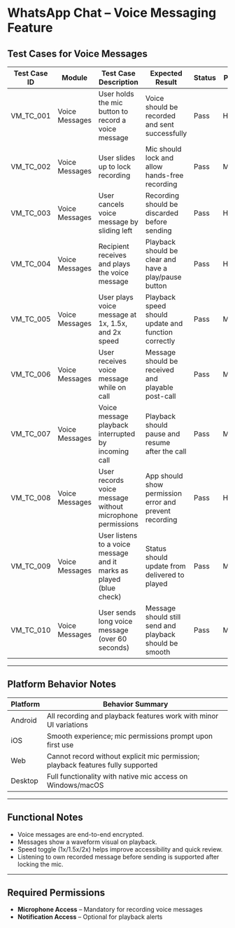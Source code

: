 # WhatsApp Chat – Voice Messaging Feature

## Test Cases for Voice Messages

| Test Case ID   | Module         | Test Case Description                                                        | Expected Result                                                                 | Status | Priority | Notes                                      |
|----------------|----------------|-------------------------------------------------------------------------------|----------------------------------------------------------------------------------|--------|----------|---------------------------------------------|
| VM_TC_001      | Voice Messages | User holds the mic button to record a voice message                          | Voice should be recorded and sent successfully                                  | Pass   | High     |                                             |
| VM_TC_002      | Voice Messages | User slides up to lock recording                                             | Mic should lock and allow hands-free recording                                  | Pass   | Medium   |                                             |
| VM_TC_003      | Voice Messages | User cancels voice message by sliding left                                   | Recording should be discarded before sending                                    | Pass   | High     |                                             |
| VM_TC_004      | Voice Messages | Recipient receives and plays the voice message                               | Playback should be clear and have a play/pause button                           | Pass   | High     |                                             |
| VM_TC_005      | Voice Messages | User plays voice message at 1x, 1.5x, and 2x speed                            | Playback speed should update and function correctly                             | Pass   | Medium   | Feature available in updated builds         |
| VM_TC_006      | Voice Messages | User receives voice message while on call                                    | Message should be received and playable post-call                               | Pass   | Medium   |                                             |
| VM_TC_007      | Voice Messages | Voice message playback interrupted by incoming call                          | Playback should pause and resume after the call                                 | Pass   | Medium   |                                             |
| VM_TC_008      | Voice Messages | User records voice message without microphone permissions                    | App should show permission error and prevent recording                          | Pass   | High     |                                             |
| VM_TC_009      | Voice Messages | User listens to a voice message and it marks as played (blue check)          | Status should update from delivered to played                                   | Pass   | Medium   |                                             |
| VM_TC_010      | Voice Messages | User sends long voice message (over 60 seconds)                              | Message should still send and playback should be smooth                         | Pass   | Medium   |                                             |

---

## Platform Behavior Notes

| Platform     | Behavior Summary                                                                 |
|--------------|-----------------------------------------------------------------------------------|
| Android      | All recording and playback features work with minor UI variations                |
| iOS          | Smooth experience; mic permissions prompt upon first use                         |
| Web          | Cannot record without explicit mic permission; playback features fully supported |
| Desktop      | Full functionality with native mic access on Windows/macOS                       |

---

## Functional Notes

- Voice messages are end-to-end encrypted.
- Messages show a waveform visual on playback.
- Speed toggle (1x/1.5x/2x) helps improve accessibility and quick review.
- Listening to own recorded message before sending is supported after locking the mic.

---

## Required Permissions

- **Microphone Access** – Mandatory for recording voice messages
- **Notification Access** – Optional for playback alerts
